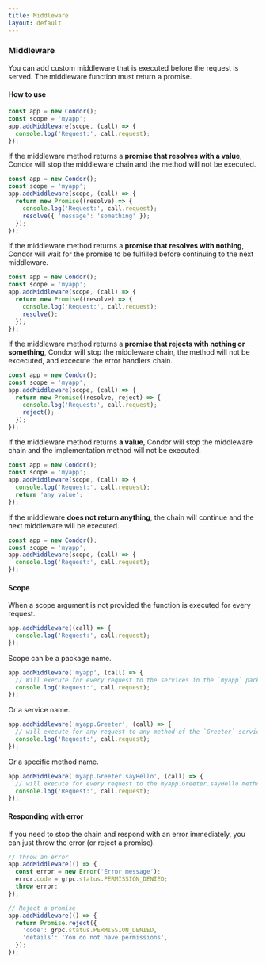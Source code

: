 ```yaml
---
title: Middleware
layout: default
---
```


### Middleware

You can add custom middleware that is executed before the request is served. The middleware function must return a promise.

#### How to use

```js
const app = new Condor();
const scope = 'myapp';
app.addMiddleware(scope, (call) => {
  console.log('Request:', call.request);
});
```

If the middleware method returns a **promise that resolves with a value**, Condor will stop the middleware chain and the method will not be executed.

```js
const app = new Condor();
const scope = 'myapp';
app.addMiddleware(scope, (call) => {
  return new Promise((resolve) => {
    console.log('Request:', call.request);
    resolve({ 'message': 'something' });
  });
});
```

If the middleware method returns a **promise that resolves with nothing**, Condor will wait for the promise to be fulfilled before continuing to the next middleware.

```js
const app = new Condor();
const scope = 'myapp';
app.addMiddleware(scope, (call) => {
  return new Promise((resolve) => {
    console.log('Request:', call.request);
    resolve();
  });
});
```
If the middleware method returns a **promise that rejects with nothing or something**, Condor will stop the middleware chain, the method will not be excecuted, and excecute the error handlers chain.

```js
const app = new Condor();
const scope = 'myapp';
app.addMiddleware(scope, (call) => {
  return new Promise((resolve, reject) => {
    console.log('Request:', call.request);
    reject();
  });
});
```

If the middleware method returns **a value**, Condor will stop the middleware chain and the implementation method will not be executed.

```js
const app = new Condor();
const scope = 'myapp';
app.addMiddleware(scope, (call) => {
  console.log('Request:', call.request);
  return 'any value';
});
```

If the middleware **does not return anything**, the chain will continue and the next middleware will be executed.

```js
const app = new Condor();
const scope = 'myapp';
app.addMiddleware(scope, (call) => {
  console.log('Request:', call.request);
});
```

#### Scope

When a scope argument is not provided the function is executed for every request.

```js
app.addMiddleware((call) => {
  console.log('Request:', call.request);
});
```

Scope can be a package name. 

```js
app.addMiddleware('myapp', (call) => {
  // Will execute for every request to the services in the `myapp` package.
  console.log('Request:', call.request);
});
```

Or a service name. 

```js
app.addMiddleware('myapp.Greeter', (call) => {
  // will execute for any request to any method of the `Greeter` service of the `myapp` package.
  console.log('Request:', call.request);
});
```

Or a specific method name.

```js
app.addMiddleware('myapp.Greeter.sayHello', (call) => {
  // will execute for every request to the myapp.Greeter.sayHello method.
  console.log('Request:', call.request);
});
```

#### Responding with error

If you need to stop the chain and respond with an error immediately, you can just throw the error (or reject a promise).
  
```js
// throw an error
app.addMiddleware(() => {
  const error = new Error('Error message');
  error.code = grpc.status.PERMISSION_DENIED;
  throw error;
});

// Reject a promise
app.addMiddleware(() => {
  return Promise.reject({
    'code': grpc.status.PERMISSION_DENIED,
    'details': 'You do not have permissions',
  });
});
```
